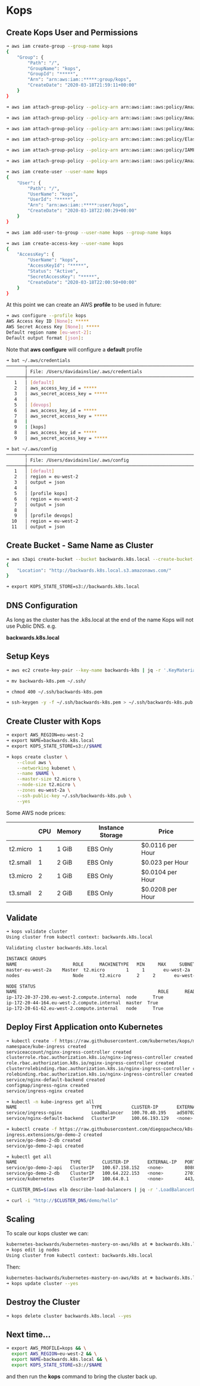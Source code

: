 # Kops

## Create Kops User and Permissions

```bash
➜ aws iam create-group --group-name kops
{
    "Group": {
        "Path": "/",
        "GroupName": "kops",
        "GroupId": "*****",
        "Arn": "arn:aws:iam::*****:group/kops",
        "CreateDate": "2020-03-18T21:59:11+00:00"
    }
}

➜ aws iam attach-group-policy --policy-arn arn:aws:iam::aws:policy/AmazonEC2FullAccess --group-name kops

➜ aws iam attach-group-policy --policy-arn arn:aws:iam::aws:policy/AmazonRoute53FullAccess --group-name kops

➜ aws iam attach-group-policy --policy-arn arn:aws:iam::aws:policy/AmazonS3FullAccess --group-name kops

➜ aws iam attach-group-policy --policy-arn arn:aws:iam::aws:policy/ElasticLoadBalancingFullAccess --group-name kops

➜ aws iam attach-group-policy --policy-arn arn:aws:iam::aws:policy/IAMFullAccess --group-name kops

➜ aws iam attach-group-policy --policy-arn arn:aws:iam::aws:policy/AmazonVPCFullAccess --group-name kops

➜ aws iam create-user --user-name kops
{
    "User": {
        "Path": "/",
        "UserName": "kops",
        "UserId": "*****",
        "Arn": "arn:aws:iam::*****:user/kops",
        "CreateDate": "2020-03-18T22:00:29+00:00"
    }
}

➜ aws iam add-user-to-group --user-name kops --group-name kops

➜ aws iam create-access-key --user-name kops
{
    "AccessKey": {
        "UserName": "kops",
        "AccessKeyId": "*****",
        "Status": "Active",
        "SecretAccessKey": "*****",
        "CreateDate": "2020-03-18T22:00:50+00:00"
    }
}
```

At this point we can create an AWS **profile** to be used in future:

```bash
➜ aws configure --profile kops
AWS Access Key ID [None]: *****
AWS Secret Access Key [None]: *****
Default region name [eu-west-2]:
Default output format [json]:
```

Note that **aws configure** will configure a **default** profile

```bash
➜ bat ~/.aws/credentials
───────┬───────────────────────────────────────────────────────────────────────────────────────
       │ File: /Users/davidainslie/.aws/credentials
───────┼───────────────────────────────────────────────────────────────────────────────────────
   1   │ [default]
   2   │ aws_access_key_id = *****
   3   │ aws_secret_access_key = *****
   4   │
   5   │ [devops]
   6   │ aws_access_key_id = *****
   7   │ aws_secret_access_key = *****
   8   |
   9   | [kops]
   8   │ aws_access_key_id = *****
   9   │ aws_secret_access_key = *****
```

```bash
➜ bat ~/.aws/config
───────┬───────────────────────────────────────────────────────────────────────────────────────
       │ File: /Users/davidainslie/.aws/config
───────┼───────────────────────────────────────────────────────────────────────────────────────
   1   │ [default]
   2   │ region = eu-west-2
   3   │ output = json
   4   │
   5   │ [profile kops]
   6   │ region = eu-west-2
   7   │ output = json
   8   │
   9   │ [profile devops]
  10   │ region = eu-west-2
  11   │ output = json
```

## Create Bucket - Same Name as Cluster

```bash
➜ aws s3api create-bucket --bucket backwards.k8s.local --create-bucket-configuration LocationConstraint=eu-west-2
{
    "Location": "http://backwards.k8s.local.s3.amazonaws.com/"
}

➜ export KOPS_STATE_STORE=s3://backwards.k8s.local
```

## DNS Configuration

As long as the cluster has the .k8s.local at the end of the name Kops will not use Public DNS. e.g.

**backwards.k8s.local**

## Setup Keys

```bash
➜ aws ec2 create-key-pair --key-name backwards-k8s | jq -r '.KeyMaterial' > backwards-k8s.pem

➜ mv backwards-k8s.pem ~/.ssh/ 

➜ chmod 400 ~/.ssh/backwards-k8s.pem

➜ ssh-keygen -y -f ~/.ssh/backwards-k8s.pem > ~/.ssh/backwards-k8s.pub
```

## Create Cluster with Kops

```bash
➜ export AWS_REGION=eu-west-2
➜ export NAME=backwards.k8s.local
➜ export KOPS_STATE_STORE=s3://$NAME
```

```bash
➜ kops create cluster \
	--cloud aws \
	--networking kubenet \
	--name $NAME \
	--master-size t2.micro \
	--node-size t2.micro \
	--zones eu-west-2a \
	--ssh-public-key ~/.ssh/backwards-k8s.pub \
	--yes
```

Some AWS node prices:

|          | CPU  | Memory | Instance Storage | Price            |
| -------- | ---- | ------ | ---------------- | ---------------- |
| t2.micro | 1    | 1 GiB  | EBS Only         | $0.0116 per Hour |
| t2.small | 1    | 2 GiB  | EBS Only         | $0.023 per Hour  |
| t3.micro | 2    | 1 GiB  | EBS Only         | $0.0104 per Hour |
| t3.small | 2    | 2 GiB  | EBS Only         | $0.0208 per Hour |

## Validate

```bash
➜ kops validate cluster
Using cluster from kubectl context: backwards.k8s.local

Validating cluster backwards.k8s.local

INSTANCE GROUPS
NAME			         ROLE	   MACHINETYPE	 MIN	 MAX	 SUBNETS
master-eu-west-2a	 Master	 t2.micro	     1	   1	   eu-west-2a
nodes			         Node	   t2.micro	     2	   2	   eu-west-2a

NODE STATUS
NAME						                             ROLE	   READY
ip-172-20-37-230.eu-west-2.compute.internal	 node	   True
ip-172-20-44-164.eu-west-2.compute.internal	 master	 True
ip-172-20-61-62.eu-west-2.compute.internal	 node	   True
```

## Deploy First Application onto Kubernetes

```bash
➜ kubectl create -f https://raw.githubusercontent.com/kubernetes/kops/master/addons/ingress-nginx/v1.6.0.yaml
namespace/kube-ingress created
serviceaccount/nginx-ingress-controller created
clusterrole.rbac.authorization.k8s.io/nginx-ingress-controller created
role.rbac.authorization.k8s.io/nginx-ingress-controller created
clusterrolebinding.rbac.authorization.k8s.io/nginx-ingress-controller created
rolebinding.rbac.authorization.k8s.io/nginx-ingress-controller created
service/nginx-default-backend created
configmap/ingress-nginx created
service/ingress-nginx created
```

```bash
➜ kubectl -n kube-ingress get all
NAME                            TYPE           CLUSTER-IP       EXTERNAL-IP                                                               PORT(S)                      AGE
service/ingress-nginx           LoadBalancer   100.70.40.195    ad507028f0f7f48f8b1c593f396afcc9-1932950385.eu-west-2.elb.amazonaws.com   80:31422/TCP,443:31381/TCP   95s
service/nginx-default-backend   ClusterIP      100.66.193.129   <none>                                                                    80/TCP                       95s
```

```bash
➜ kubectl create -f https://raw.githubusercontent.com/diegopacheco/k8s-specs/master/aws/go-demo-2.yml
ingress.extensions/go-demo-2 created
service/go-demo-2-db created
service/go-demo-2-api created
```

```bash
➜ kubectl get all
NAME                    TYPE        CLUSTER-IP       EXTERNAL-IP   PORT(S)     AGE
service/go-demo-2-api   ClusterIP   100.67.158.152   <none>        8080/TCP    62s
service/go-demo-2-db    ClusterIP   100.64.222.153   <none>        27017/TCP   62s
service/kubernetes      ClusterIP   100.64.0.1       <none>        443/TCP     15m
```

```bash
➜ CLUSTER_DNS=$(aws elb describe-load-balancers | jq -r '.LoadBalancerDescriptions[1].DNSName')
```

```bash
➜ curl -i "http://$CLUSTER_DNS/demo/hello"
```

## Scaling

To scale our kops cluster we can:

```bash
kubernetes-backwards/kubernetes-mastery-on-aws/k8s at ☸️ backwards.k8s.local
➜ kops edit ig nodes
Using cluster from kubectl context: backwards.k8s.local
```

Then:

```bash
kubernetes-backwards/kubernetes-mastery-on-aws/k8s at ☸️ backwards.k8s.local
➜ kops update cluster --yes
```

## Destroy the Cluster

```bash
➜ kops delete cluster backwards.k8s.local --yes
```

## Next time...

```bash
➜ export AWS_PROFILE=kops && \
  export AWS_REGION=eu-west-2 && \
  export NAME=backwards.k8s.local && \
  export KOPS_STATE_STORE=s3://$NAME
```

and then run the **kops** command to bring the cluster back up.
